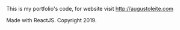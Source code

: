 This is my portfolio's code, for website visit http://augustoleite.com

Made with ReactJS.
Copyright 2019.
